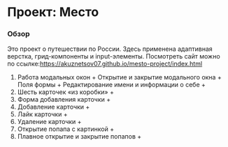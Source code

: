 # Проект: Место

### Обзор


Это проект о путешествии по России. Здесь применена адаптивная верстка, грид-компоненты и input-элементы.
Посмотреть сайт можно по ссылке:https://akuznetsov07.github.io/mesto-project/index.html
1. Работа модальных окон  +
Открытие и закрытие модального окна  +
Поля формы  +
Редактирование имени и информации о себе  +
2. Шесть карточек «из коробки»  +
3. Форма добавления карточки  +
4. Добавление карточки  +
5. Лайк карточки  +
6. Удаление карточки  +
7. Открытие попапа с картинкой  +
8. Плавное открытие и закрытие попапов  +
